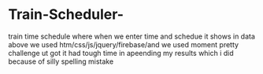 # Train-Scheduler-
train time schedule
where when we enter time and schedue it shows in data above
we used htm/css/js/jquery/firebase/and we used moment
pretty challenge ut got it 
had tough time in apeending my results which i did because of silly spelling mistake

